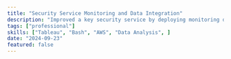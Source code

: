 ```yaml
---
title: "Security Service Monitoring and Data Integration"
description: "Improved a key security service by deploying monitoring dashboards, automating mTLS certificate rotation, and building a near real-time Kafka data pipeline."
tags: ["professional"]
skills: ["Tableau", "Bash", "AWS", "Data Analysis", ]
date: "2024-09-23"
featured: false
---
```

